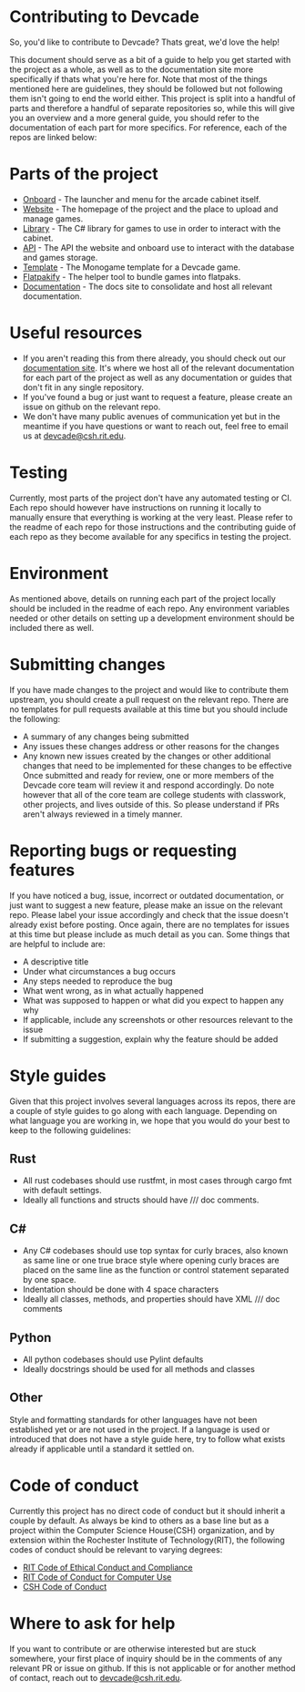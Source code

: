 # Contributing to Devcade
So, you'd like to contribute to Devcade? Thats great, we'd love the help! 

This document should serve as a bit of a guide to help you get started with the project as a whole, as well as to the documentation site more specifically if thats what you're here for. Note that most of the things mentioned here are guidelines, they should be followed but not following them isn't going to end the world either. This project is split into a handful of parts and therefore a handful of separate repositories so, while this will give you an overview and a more general guide, you should refer to the documentation of each part for more specifics. For reference, each of the repos are linked below:

# Parts of the project
- [Onboard](https://github.com/ComputerScienceHouse/devcade-onboard) - The launcher and menu for the arcade cabinet itself.
- [Website](https://github.com/ComputerScienceHouse/devcade-website) - The homepage of the project and the place to upload and manage games.
- [Library](https://github.com/ComputerScienceHouse/Devcade-library) - The C# library for games to use in order to interact with the cabinet.
- [API](https://github.com/ComputerScienceHouse/devcade-api) - The API the website and onboard use to interact with the database and games storage.
- [Template](https://github.com/ComputerScienceHouse/Devcade-game-template) - The Monogame template for a Devcade game.
- [Flatpakify](https://github.com/ComputerScienceHouse/devcade-flatpakify) - The helper tool to bundle games into flatpaks.
- [Documentation](https://github.com/ComputerScienceHouse/devcade-docs) - The docs site to consolidate and host all relevant documentation.

# Useful resources
- If you aren't reading this from there already, you should check out our [documentation site](https://devcade.csh.rit.edu/docs#/). It's where we host all of the relevant documentation for each part of the project as well as any documentation or guides that don't fit in any single repository.
- If you've found a bug or just want to request a feature, please create an issue on github on the relevant repo.
- We don't have many public avenues of communication yet but in the meantime if you have questions or want to reach out, feel free to email us at devcade@csh.rit.edu.

# Testing
Currently, most parts of the project don't have any automated testing or CI. Each repo should however have instructions on running it locally to manually ensure that everything is working at the very least. Please refer to the readme of each repo for those instructions and the contributing guide of each repo as they become available for any specifics in testing the project.

# Environment
As mentioned above, details on running each part of the project locally should be included in the readme of each repo. Any environment variables needed or other details on setting up a development environment should be included there as well.

# Submitting changes
If you have made changes to the project and would like to contribute them upstream, you should create a pull request on the relevant repo. There are no templates for pull requests available at this time but you should include the following:
- A summary of any changes being submitted
- Any issues these changes address or other reasons for the changes
- Any known new issues created by the changes or other additional changes that need to be implemented for these changes to be effective
Once submitted and ready for review, one or more members of the Devcade core team will review it and respond accordingly. Do note however that all of the core team are college students with classwork, other projects, and lives outside of this. So please understand if PRs aren't always reviewed in a timely manner.

# Reporting bugs or requesting features
If you have noticed a bug, issue, incorrect or outdated documentation, or just want to suggest a new feature, please make an issue on the relevant repo. Please label your issue accordingly and check that the issue doesn't already exist before posting. Once again, there are no templates for issues at this time but please include as much detail as you can. Some things that are helpful to include are:
- A descriptive title
- Under what circumstances a bug occurs
- Any steps needed to reproduce the bug
- What went wrong, as in what actually happened
- What was supposed to happen or what did you expect to happen any why
- If applicable, include any screenshots or other resources relevant to the issue
- If submitting a suggestion, explain why the feature should be added

# Style guides
Given that this project involves several languages across its repos, there are a couple of style guides to go along with each language. Depending on what language you are working in, we hope that you would do your best to keep to the following guidelines:

## Rust
- All rust codebases should use rustfmt, in most cases through cargo fmt with default settings. 
- Ideally all functions and structs should have /// doc comments.

## C#
- Any C# codebases should use top syntax for curly braces, also known as same line or one true brace style where opening curly braces are placed on the same line as the function or control statement separated by one space. 
- Indentation should be done with 4 space characters
- Ideally all classes, methods, and properties should have XML /// doc comments

## Python
- All python codebases should use Pylint defaults
- Ideally docstrings should be used for all methods and classes

## Other
Style and formatting standards for other languages have not been established yet or are not used in the project. If a language is used or introduced that does not have a style guide here, try to follow what exists already if applicable until a standard it settled on.

# Code of conduct
Currently this project has no direct code of conduct but it should inherit a couple by default. As always be kind to others as a base line but as a project within the Computer Science House(CSH) organization, and by extension within the Rochester Institute of Technology(RIT), the following codes of conduct should be relevant to varying degrees:
- [RIT Code of Ethical Conduct and Compliance](https://www.rit.edu/policies/c000)
- [RIT Code of Conduct for Computer Use](https://www.rit.edu/policies/c082)
- [CSH Code of Conduct](https://coc.csh.rit.edu/)

# Where to ask for help
If you want to contribute or are otherwise interested but are stuck somewhere, your first place of inquiry should be in the comments of any relevant PR or issue on github. If this is not applicable or for another method of contact, reach out to devcade@csh.rit.edu.